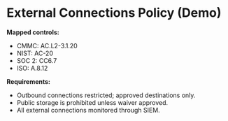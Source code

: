 # External Connections Policy (Demo)

**Mapped controls:**  

- CMMC: AC.L2-3.1.20  
- NIST: AC-20  
- SOC 2: CC6.7  
- ISO: A.8.12  

**Requirements:**

- Outbound connections restricted; approved destinations only.  
- Public storage is prohibited unless waiver approved.  
- All external connections monitored through SIEM.  
